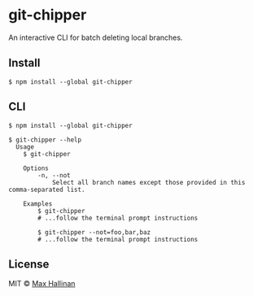 # git-chipper

An interactive CLI for batch deleting local branches.


## Install

```
$ npm install --global git-chipper
```


## CLI

```
$ npm install --global git-chipper
```

```
$ git-chipper --help
  Usage
    $ git-chipper

	Options
		-n, --not
			Select all branch names except those provided in this comma-separated list.

	Examples
		$ git-chipper
		# ...follow the terminal prompt instructions

		$ git-chipper --not=foo,bar,baz
		# ...follow the terminal prompt instructions
```


## License

MIT © [Max Hallinan](https://github.com/maxhallinan)
